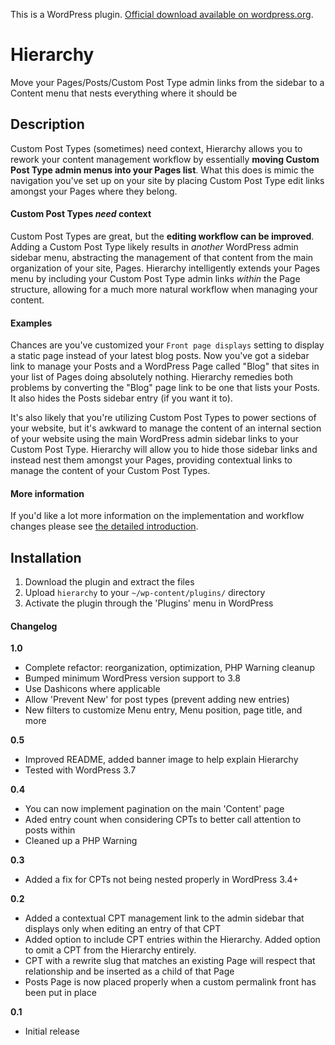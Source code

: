 This is a WordPress plugin. [Official download available on wordpress.org](http://wordpress.org/extend/plugins/hierarchy/).

# Hierarchy

Move your Pages/Posts/Custom Post Type admin links from the sidebar to a Content menu that nests everything where it should be

## Description

Custom Post Types (sometimes) need context, Hierarchy allows you to rework your content management workflow by essentially **moving Custom Post Type admin menus into your Pages list**. What this does is mimic the navigation you've set up on your site by placing Custom Post Type edit links amongst your Pages where they belong.

#### Custom Post Types *need* context

Custom Post Types are great, but the **editing workflow can be improved**. Adding a Custom Post Type likely results in *another* WordPress admin sidebar menu, abstracting the management of that content from the main organization of your site, Pages. Hierarchy intelligently extends your Pages menu by including your Custom Post Type admin links *within* the Page structure, allowing for a much more natural workflow when managing your content.

#### Examples

Chances are you've customized your `Front page displays` setting to display a static page instead of your latest blog posts. Now you've got a sidebar link to manage your Posts and a WordPress Page called "Blog" that sites in your list of Pages doing absolutely nothing. Hierarchy remedies both problems by converting the "Blog" page link to be one that lists your Posts. It also hides the Posts sidebar entry (if you want it to).

It's also likely that you're utilizing Custom Post Types to power sections of your website, but it's awkward to manage the content of an internal section of your website using the main WordPress admin sidebar links to your Custom Post Type. Hierarchy will allow you to hide those sidebar links and instead nest them amongst your Pages, providing contextual links to manage the content of your Custom Post Types.

#### More information

If you'd like a lot more information on the implementation and workflow changes please see [the detailed introduction](https://mondaybynoon.com/introducing-hierarchy/).

## Installation

1. Download the plugin and extract the files
1. Upload `hierarchy` to your `~/wp-content/plugins/` directory
1. Activate the plugin through the 'Plugins' menu in WordPress

#### Changelog

**1.0**
* Complete refactor: reorganization, optimization, PHP Warning cleanup
* Bumped minimum WordPress version support to 3.8
* Use Dashicons where applicable
* Allow 'Prevent New' for post types (prevent adding new entries)
* New filters to customize Menu entry, Menu position, page title, and more

**0.5**
* Improved README, added banner image to help explain Hierarchy
* Tested with WordPress 3.7

**0.4**
* You can now implement pagination on the main 'Content' page
* Aded entry count when considering CPTs to better call attention to posts within
* Cleaned up a PHP Warning

**0.3**
* Added a fix for CPTs not being nested properly in WordPress 3.4+

**0.2**
* Added a contextual CPT management link to the admin sidebar that displays only when editing an entry of that CPT
* Added option to include CPT entries within the Hierarchy. Added option to omit a CPT from the Hierarchy entirely.
* CPT with a rewrite slug that matches an existing Page will respect that relationship and be inserted as a child of that Page
* Posts Page is now placed properly when a custom permalink front has been put in place

**0.1**
* Initial release